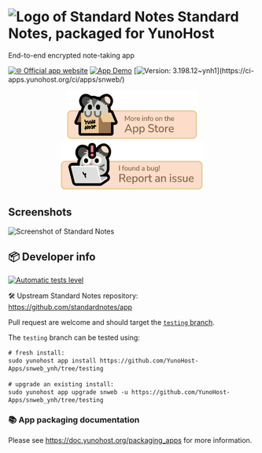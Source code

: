 <!--
N.B.: This README was automatically generated by <https://github.com/YunoHost/apps_tools/blob/main/readme_generator>
It shall NOT be edited by hand.
-->

<h1>
  <img src="https://raw.githubusercontent.com/YunoHost/apps/main/logos/snweb.png" width="32px" alt="Logo of Standard Notes">
  Standard Notes, packaged for YunoHost
</h1>

End-to-end encrypted note-taking app

[![🌐 Official app website](https://img.shields.io/badge/Official_app_website-darkgreen?style=for-the-badge)](https://standardnotes.org/)
[![App Demo](https://img.shields.io/badge/App_Demo-blue?style=for-the-badge)](https://standardnotes.org/demo)
[![Version: 3.198.12~ynh1](https://img.shields.io/badge/Version-3.198.12~ynh1-rgba(0,150,0,1)?style=for-the-badge)](https://ci-apps.yunohost.org/ci/apps/snweb/)

<div align="center">
<a href="https://apps.yunohost.org/app/snweb"><img height="100px" src="https://github.com/YunoHost/yunohost-artwork/raw/refs/heads/main/badges/neopossum-badges/badge_more_info_on_the_appstore.svg"/></a>
<a href="https://github.com/YunoHost-Apps/snweb_ynh/issues"><img height="100px" src="https://github.com/YunoHost/yunohost-artwork/raw/refs/heads/main/badges/neopossum-badges/badge_report_an_issue.svg"/></a>
</div>


## Screenshots
![Screenshot of Standard Notes](./doc/screenshots/standard_notes.png)

## 📦 Developer info

[![Automatic tests level](https://apps.yunohost.org/badge/cilevel/snweb)](https://ci-apps.yunohost.org/ci/apps/snweb/)

🛠️ Upstream Standard Notes repository: <https://github.com/standardnotes/app>

Pull request are welcome and should target the [`testing` branch](https://github.com/YunoHost-Apps/snweb_ynh/tree/testing).

The `testing` branch can be tested using:
```
# fresh install:
sudo yunohost app install https://github.com/YunoHost-Apps/snweb_ynh/tree/testing

# upgrade an existing install:
sudo yunohost app upgrade snweb -u https://github.com/YunoHost-Apps/snweb_ynh/tree/testing
```

### 📚 App packaging documentation

Please see <https://doc.yunohost.org/packaging_apps> for more information.